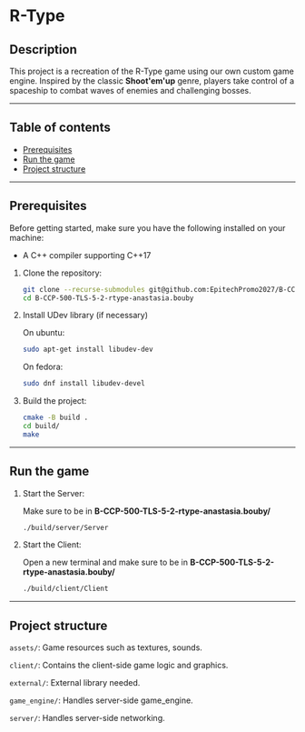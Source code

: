 # R-Type

## Description

This project is a recreation of the R-Type game using our own custom game engine.
Inspired by the classic **Shoot'em'up** genre, players take control of a spaceship to combat waves of enemies and challenging bosses.

---

## Table of contents

-   [Prerequisites](#Prerequisites)
-   [Run the game](#run-the-game)
-   [Project structure](#project-structure)

---

## Prerequisites

Before getting started, make sure you have the following installed on your machine:
- A C++ compiler supporting C++17

1. Clone the repository:

    ```bash
    git clone --recurse-submodules git@github.com:EpitechPromo2027/B-CCP-500-TLS-5-2-rtype-anastasia.bouby.git
    cd B-CCP-500-TLS-5-2-rtype-anastasia.bouby
    ```
   
2. Install UDev library (if necessary)

   On ubuntu:

   ```bash
   sudo apt-get install libudev-dev
   ```
   
   On fedora:
   ```bash
   sudo dnf install libudev-devel
   ```

3. Build the project:
    ```bash
    cmake -B build .
    cd build/
    make
    ```
---

## Run the game

1. Start the Server:

    Make sure to be in **B-CCP-500-TLS-5-2-rtype-anastasia.bouby/**

    ```bash
    ./build/server/Server
    ```

2. Start the Client:

    Open a new terminal and make sure to be in **B-CCP-500-TLS-5-2-rtype-anastasia.bouby/**

    ```bash
    ./build/client/Client
    ```
---

## Project structure

`assets/`: Game resources such as textures, sounds.

`client/`: Contains the client-side game logic and graphics.

`external/`: External library needed.

`game_engine/`: Handles server-side game_engine.

`server/`: Handles server-side networking.

